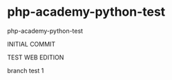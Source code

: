 # php-academy-python-test
php-academy-python-test

INITIAL COMMIT

TEST WEB EDITION



branch test 1
